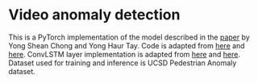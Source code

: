 # Video anomaly detection
This is a PyTorch implementation of the model described in the [paper](https://arxiv.org/abs/1701.01546) by Yong Shean Chong and Yong Haur Tay. Code is adapted from [here](https://github.com/blackeagle01/Abnormal_Event_Detection) and [here](https://github.com/hashemsellat/Video-Anomaly-Detection). ConvLSTM layer implementation is adapted from [here](https://github.com/automan000/Convolution_LSTM_PyTorch) and [here](https://github.com/ndrplz/ConvLSTM_pytorch). Dataset used for training and inference is UCSD Pedestrian Anomaly dataset.

